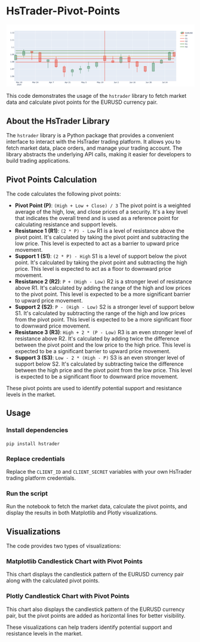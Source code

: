 # HsTrader-Pivot-Points

![Pivot points](img/Visualization.png)

This code demonstrates the usage of the `hstrader` library to fetch market data and calculate pivot points for the EURUSD currency pair.

## About the HsTrader Library

The `hstrader` library is a Python package that provides a convenient interface to interact with the HsTrader trading platform. It allows you to fetch market data, place orders, and manage your trading account. The library abstracts the underlying API calls, making it easier for developers to build trading applications.

## Pivot Points Calculation

The code calculates the following pivot points:

- **Pivot Point (P)**: `(High + Low + Close) / 3`
  The pivot point is a weighted average of the high, low, and close prices of a security. It's a key level that indicates the overall trend and is used as a reference point for calculating resistance and support levels.
- **Resistance 1 (R1)**: `(2 * P) - Low`
  R1 is a level of resistance above the pivot point. It's calculated by taking the pivot point and subtracting the low price. This level is expected to act as a barrier to upward price movement.
- **Support 1 (S1)**: `(2 * P) - High`
  S1 is a level of support below the pivot point. It's calculated by taking the pivot point and subtracting the high price. This level is expected to act as a floor to downward price movement.
- **Resistance 2 (R2)**: `P + (High - Low)`
  R2 is a stronger level of resistance above R1. It's calculated by adding the range of the high and low prices to the pivot point. This level is expected to be a more significant barrier to upward price movement.
- **Support 2 (S2)**: `P - (High - Low)`
  S2 is a stronger level of support below S1. It's calculated by subtracting the range of the high and low prices from the pivot point. This level is expected to be a more significant floor to downward price movement.
- **Resistance 3 (R3)**: `High + 2 * (P - Low)`
  R3 is an even stronger level of resistance above R2. It's calculated by adding twice the difference between the pivot point and the low price to the high price. This level is expected to be a significant barrier to upward price movement.
- **Support 3 (S3)**: `Low - 2 * (High - P)`
  S3 is an even stronger level of support below S2. It's calculated by subtracting twice the difference between the high price and the pivot point from the low price. This level is expected to be a significant floor to downward price movement.

These pivot points are used to identify potential support and resistance levels in the market.

## Usage

### Install dependencies

`pip install hstrader`

### Replace credentials

Replace the `CLIENT_ID` and `CLIENT_SECRET` variables with your own HsTrader trading platform credentials.

### Run the script

Run the notebook to fetch the market data, calculate the pivot points, and display the results in both Matplotlib and Plotly visualizations.

## Visualizations

The code provides two types of visualizations:

### Matplotlib Candlestick Chart with Pivot Points

This chart displays the candlestick pattern of the EURUSD currency pair along with the calculated pivot points.

### Plotly Candlestick Chart with Pivot Points

This chart also displays the candlestick pattern of the EURUSD currency pair, but the pivot points are added as horizontal lines for better visibility.

These visualizations can help traders identify potential support and resistance levels in the market.
